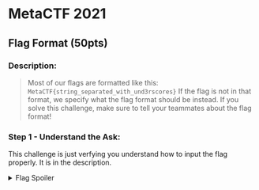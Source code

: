 # MetaCTF 2021
## Flag Format (50pts)
### Description: 
>Most of our flags are formatted like this: `MetaCTF{string_separated_with_und3rscores}`
If the flag is not in that format, we specify what the flag format should be instead. If you solve this challenge, make sure to tell your teammates about the flag format!

### Step 1 - Understand the Ask:
This challenge is just verfying you understand how to input the flag properly. It is in the description.
<details>
  <summary> Flag Spoiler </summary>
  MetaCTF{string_separated_with_und3rscores}
</details
